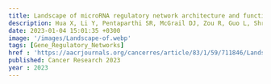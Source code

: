 ```yaml
---
title: Landscape of microRNA regulatory network architecture and functional rerouting in cancer
description: Hua X, Li Y, Pentaparthi SR, McGrail DJ, Zou R, Guo L, Shrawat A, Cirillo KM, Li Q, Bhat A, Xu M, Qi D, Singh A, McGrath F, Andrews S, Aung KL, <strong>Das J</strong>, Zhou Y, Lodi A, Mills GB, Eckhardt SG, Mendillo ML, Tiziani S, Wu E, Huang JH, Sahni N, Yi SS
date: 2023-01-04 15:01:35 +0300
image: '/images/Landscape-of.webp'
tags: [Gene_Regulatory_Networks]
href : 'https://aacrjournals.org/cancerres/article/83/1/59/711846/Landscape-of-MicroRNA-Regulatory-Network'
published: Cancer Research 2023
year : 2023
---
```

